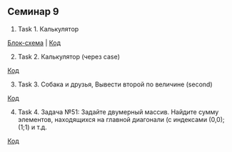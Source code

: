 ## Семинар 9

1. Task 1. Калькулятор

[Блок-схема](Task1/diagram.drawio.png) | [Код](Task1/Program.cs)

2. Task 2. Калькулятор (через case)

[Код](/Task2/Program.cs)

3. Task 3. Собака и друзья, Вывести второй по величине (second)

[Код](Task3/Program.cs)

4. Task 4. Задача №51: Задайте двумерный массив. Найдите сумму элементов, находящихся на главной диагонали (с индексами (0,0); (1;1) и т.д.

[Код](Task4/Program.cs)



